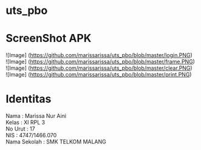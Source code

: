# uts_pbo

# ScreenShot APK
![Image] (https://github.com/marissarissa/uts_pbo/blob/master/login.PNG) <br>
![Image] (https://github.com/marissarissa/uts_pbo/blob/master/frame.PNG) <br>
![Image] (https://github.com/marissarissa/uts_pbo/blob/master/clear.PNG) <br>
![Image] (https://github.com/marissarissa/uts_pbo/blob/master/print.PNG) <br>

# Identitas
Nama : Marissa Nur Aini <br>
Kelas : XI RPL 3 <br>
No Urut : 17 <br>
NIS : 4747/1466.070 <br>
Nama Sekolah : SMK TELKOM MALANG <br>
